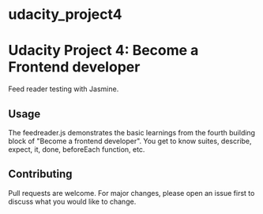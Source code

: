 # udacity_project4

# Udacity Project 4: Become a Frontend developer
Feed reader testing with Jasmine.  

## Usage

The feedreader.js demonstrates the basic learnings from the fourth building block of "Become a frontend developer". 
You get to know suites, describe, expect, it, done, beforeEach function, etc. 

## Contributing
Pull requests are welcome. For major changes, please open an issue first to discuss what you would like to change.




